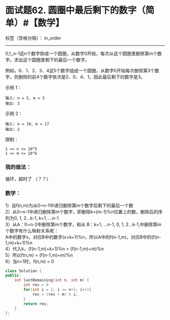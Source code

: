 ﻿# 面试题62. 圆圈中最后剩下的数字（简单）#【数学】

标签（空格分隔）： in_order

---
0,1,,n-1这n个数字排成一个圆圈，从数字0开始，每次从这个圆圈里删除第m个数字。求出这个圆圈里剩下的最后一个数字。

例如，0、1、2、3、4这5个数字组成一个圆圈，从数字0开始每次删除第3个数字，则删除的前4个数字依次是2、0、4、1，因此最后剩下的数字是3。

示例 1：

    输入: n = 5, m = 3
    输出: 3

示例 2：

    输入: n = 10, m = 17
    输出: 2

限制：

    1 <= n <= 10^5
    1 <= m <= 10^6

### 我的做法：  
循环，超时了 （？？）  

### 数学：
1）设f(n,m)为从0~n-1中递归删除第m个数字后剩下的最后一个数   
2）从0~n-1中递归删除第m个数字，即删除k=(m-1)%n位置上的数，删除后的序列为0, 1, 2...k-1, k+1, ...n-1   
3）从A：0~n-2中删除第m个数字，和从 B：k+1, ...n-1, 0, 1, 2...k-1,中删除第m个数字有什么映射关系呢：  
A中的数字x，对应B中的数字(x+k+1)%n，所以A中的f(n-1,m)，对应B中的(f(n-1,m)+k+1)%n   
4）代入k，(f(n-1,m)+k+1)%n = (f(n-1,m)+m)%n  
5）所以f(n,m) = (f(n-1,m)+m)%n   
6）当n=1时，f(n,m) = 0  
```C++
class Solution {
public:
    int lastRemaining(int n, int m) {
        int res = 0
        for(int i = 2; i <= n+1; i++){
            res = (res + m) % i;
        }
        return res;
    }
};
```     
